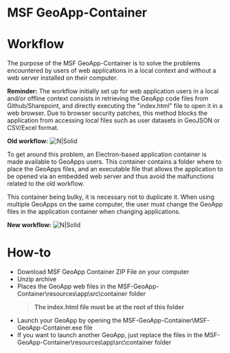 # MSF GeoApp-Container


# Workflow
The purpose of the MSF GeoApp-Container is to solve the problems encountered by users of web applications in a local context and without a web server installed on their computer.

**Reminder:** The workflow initially set up for web application users in a local and/or offline context consists in retrieving the GeoApp code files from Github/Sharepoint, and directly executing the "index.html" file to open it in a web browser. Due to browser security patches, this method blocks the application from accessing local files such as user datasets in GeoJSON or CSV/Excel format.

**Old workflow:** 
![N|Solid](https://i.imgur.com/9z28XZl.png)


To get around this problem, an Electron-based application container is made available to GeoApps users. This container contains a folder where to place the GeoApps files, and an executable file that allows the application to be opened via an embedded web server and thus avoid the malfunctions related to the old workflow.

This container being bulky, it is necessary not to duplicate it. When using multiple GeoApps on the same computer, the user must change the GeoApp files in the application container when changing applications.

**New workflow:** 
![N|Solid](https://imgur.com/jAp9iXf.png)

# How-to
- Download MSF GeoApp Container ZIP File on your computer
- Unzip archive
- Places the GeoApp web files in the MSF-GeoApp-Container\resources\app\src\container folder
	>**The index.html file must be at the root of this folder**
- Launch your GeoApp by opening the MSF-GeoApp-Container\MSF-GeoApp-Container.exe file
- If you want to launch another GeoApp, just replace the files in the MSF-GeoApp-Container\resources\app\src\container folder


